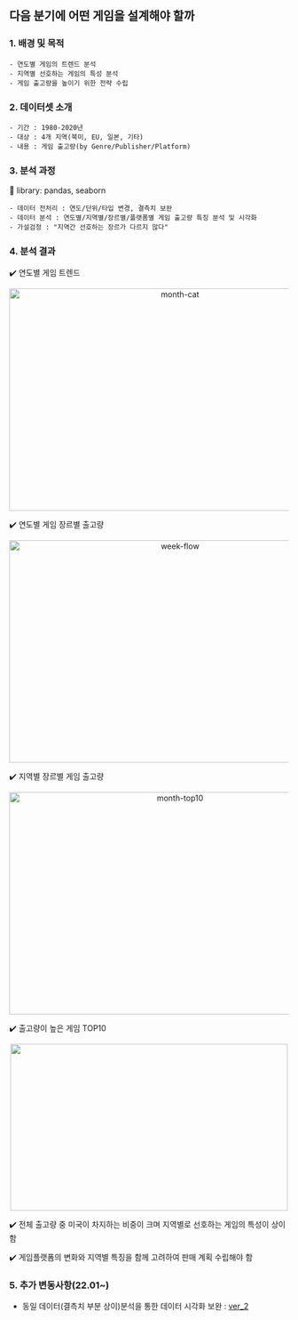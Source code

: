 

## 다음 분기에 어떤 게임을 설계해야 할까

### 1. 배경 및 목적
```
- 연도별 게임의 트렌드 분석
- 지역별 선호하는 게임의 특성 분석
- 게임 출고량을 높이기 위한 전략 수립
```

### 2. 데이터셋 소개
```
- 기간 : 1980-2020년
- 대상 : 4개 지역(북미, EU, 일본, 기타)
- 내용 : 게임 출고량(by Genre/Publisher/Platform)
```

### 3. 분석 과정
:rocket: library: pandas, seaborn
```
- 데이터 전처리 : 연도/단위/타입 변경, 결측치 보완
- 데이터 분석 : 연도별/지역별/장르별/플랫폼별 게임 출고량 특징 분석 및 시각화
- 가설검정 : "지역간 선호하는 장르가 다르지 않다"  
```

### 4. 분석 결과

:heavy_check_mark: 연도별 게임 트렌드 
<center><img width = '600' height = '400' alt="month-cat" src="https://user-images.githubusercontent.com/83687942/163317294-be401a80-d0d9-4218-9e5d-97aa7895bc2c.png"></center>
   
:heavy_check_mark: 연도별 게임 장르별 출고량 
<center><img width="600" height= '400' alt="week-flow" src="https://user-images.githubusercontent.com/83687942/163317762-f0bfc114-9587-476c-bb42-47478e6baf3f.png"></center>

:heavy_check_mark: 지역별 장르별 게임 출고량 
<center><img width="600" height= '400' alt="month-top10" src="https://user-images.githubusercontent.com/83687942/163317849-3a266931-4b72-4463-85aa-4e28b4bc21af.png"></center>

:heavy_check_mark: 출고량이 높은 게임 TOP10 
<center><img width="500" height= '300' src = 'https://user-images.githubusercontent.com/83687942/163318431-ddad0068-c093-46a0-b234-43ab6b739eb2.PNG'></center>

:heavy_check_mark: 전체 출고량 중 미국이 차지하는 비중이 크며 지역별로 선호하는 게임의 특성이 상이함 
     
:heavy_check_mark: 게임플랫폼의 변화와 지역별 특징을 함께 고려하여 판매 계획 수립해야 함 

### 5. 추가 변동사항(22.01~)
- 동일 데이터(결측치 부분 상이)분석을 통한 데이터 시각화 보완 : [ver_2](https://github.com/pitapatat/Data_Analysis_Visualization/blob/main/%5BDA%5D_video_game_sales/%5BDA%5D_video_game_sales_ver_2.ipynb)
